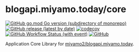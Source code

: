 # blogapi.miyamo.today/core

[![GitHub go.mod Go version (subdirectory of monorepo)](https://img.shields.io/github/go-mod/go-version/miyamo2/blogapi.miyamo.today/core?logo=go)](https://img.shields.io/github/go-mod/go-version/miyamo2/blogapi.miyamo.today/core?logo=go)
[![GitHub release (latest by date)](https://img.shields.io/github/v/release/miyamo2/blogapi.miyamo.today/core)](https://img.shields.io/github/v/release/miyamo2/blogapi.miyamo.today/core)
[![codecov](https://codecov.io/github/miyamo2/blogapi.miyamo.today/core/graph/badge.svg?token=UZP9Y5LPES)](https://codecov.io/github/miyamo2/blogapi.miyamo.today/core)
[![GitHub Workflow Status (with event)](https://img.shields.io/github/actions/workflow/status/miyamo2/blogapi.miyamo.today/core/release.yaml?event=release&logo=github%20actions)](https://github.com/miyamo2/blogapi.miyamo.today/core/actions?query=workflow%3Arelease)
[![GitHub](https://img.shields.io/github/license/miyamo2/blogapi.miyamo.today/core)](https://img.shields.io/github/license/miyamo2/blogapi.miyamo.today/core)

Application Core Library for [miyamo2/blogapi.miyamo.today](https://github.com/miyamo2/blogapi.miyamo.today/federator).
